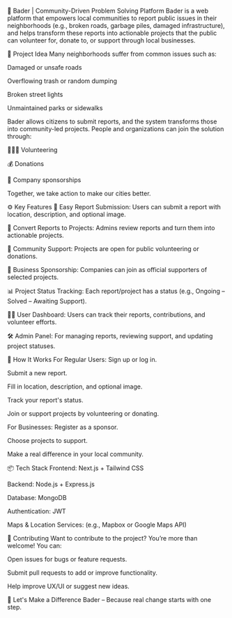 🌟 Bader | Community-Driven Problem Solving Platform
Bader is a web platform that empowers local communities to report public issues in their neighborhoods (e.g., broken roads, garbage piles, damaged infrastructure), and helps transform these reports into actionable projects that the public can volunteer for, donate to, or support through local businesses.

🧩 Project Idea
Many neighborhoods suffer from common issues such as:

Damaged or unsafe roads

Overflowing trash or random dumping

Broken street lights

Unmaintained parks or sidewalks

Bader allows citizens to submit reports, and the system transforms those into community-led projects. People and organizations can join the solution through:

🧑‍🤝‍🧑 Volunteering

💰 Donations

🏢 Company sponsorships

Together, we take action to make our cities better.

⚙️ Key Features
📍 Easy Report Submission: Users can submit a report with location, description, and optional image.

🔁 Convert Reports to Projects: Admins review reports and turn them into actionable projects.

🤝 Community Support: Projects are open for public volunteering or donations.

🏢 Business Sponsorship: Companies can join as official supporters of selected projects.

📊 Project Status Tracking: Each report/project has a status (e.g., Ongoing – Solved – Awaiting Support).

🧑‍💼 User Dashboard: Users can track their reports, contributions, and volunteer efforts.

🛠️ Admin Panel: For managing reports, reviewing support, and updating project statuses.

🚀 How It Works
For Regular Users:
Sign up or log in.

Submit a new report.

Fill in location, description, and optional image.

Track your report's status.

Join or support projects by volunteering or donating.

For Businesses:
Register as a sponsor.

Choose projects to support.

Make a real difference in your local community.

📦 Tech Stack
Frontend: Next.js + Tailwind CSS

Backend: Node.js + Express.js

Database: MongoDB

Authentication: JWT

Maps & Location Services: (e.g., Mapbox or Google Maps API)

👐 Contributing
Want to contribute to the project? You’re more than welcome!
You can:

Open issues for bugs or feature requests.

Submit pull requests to add or improve functionality.

Help improve UX/UI or suggest new ideas.

🙌 Let's Make a Difference
Bader – Because real change starts with one step.
